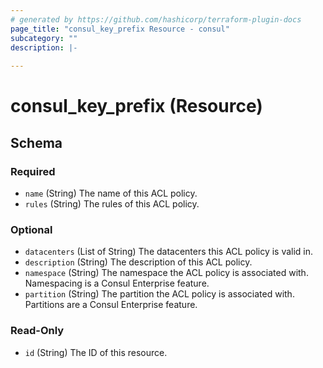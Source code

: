 ```yaml
---
# generated by https://github.com/hashicorp/terraform-plugin-docs
page_title: "consul_key_prefix Resource - consul"
subcategory: ""
description: |-
  
---
```


# consul_key_prefix (Resource)





<!-- schema generated by tfplugindocs -->
## Schema

### Required

- `name` (String) The name of this ACL policy.
- `rules` (String) The rules of this ACL policy.

### Optional

- `datacenters` (List of String) The datacenters this ACL policy is valid in.
- `description` (String) The description of this ACL policy.
- `namespace` (String) The namespace the ACL policy is associated with. Namespacing is a Consul Enterprise feature.
- `partition` (String) The partition the ACL policy is associated with. Partitions are a Consul Enterprise feature.

### Read-Only

- `id` (String) The ID of this resource.
